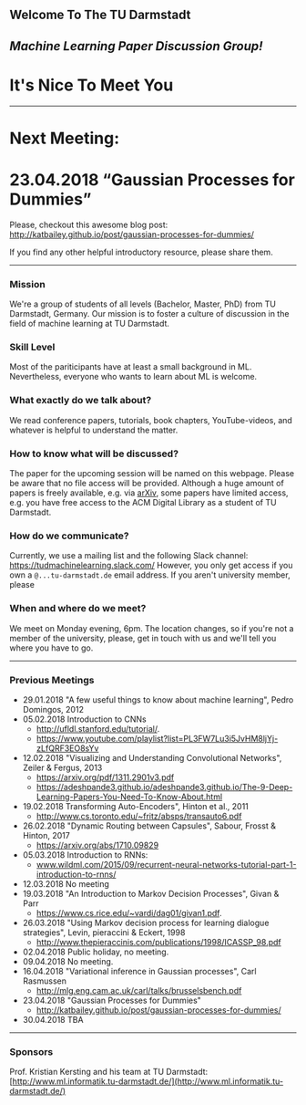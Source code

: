 ## Welcome To The TU Darmstadt
## _Machine Learning Paper Discussion Group!_
# It's Nice To Meet You

- - - -
# Next Meeting: 
# 23.04.2018 “Gaussian Processes for Dummies”
Please, checkout this awesome blog post:
http://katbailey.github.io/post/gaussian-processes-for-dummies/

If you find any other helpful introductory resource, please share them.
- - - -

### Mission
We're a group of students of all levels (Bachelor, Master, PhD) from TU Darmstadt, Germany.
Our mission is to foster a culture of discussion in the field of machine learning at TU Darmstadt.

### Skill Level
Most of the pariticipants have at least a small background in ML.
Nevertheless, everyone who wants to learn about ML is welcome.

### What exactly do we talk about?
We read conference papers, tutorials, book chapters, YouTube-videos, and whatever is helpful to understand the matter.

### How to know what will be discussed?
The paper for the upcoming session will be named on this webpage.
Please be aware that no file access will be provided. Although a huge amount of papers is freely available, e.g. via [arXiv](https://arxiv.org/), some papers have limited access, e.g. you have free access to the ACM Digital Library as a student of TU Darmstadt.

### How do we communicate?
Currently, we use a mailing list and the following Slack channel:
https://tudmachinelearning.slack.com/
However, you only get access if you own a `@...tu-darmstadt.de` email address.
If you aren't university member, please 

### When and where do we meet?
We meet on Monday evening, 6pm. The location changes, so if you're not a member of the university, please, get in touch with us and we'll tell you where you have to go.

- - - -

### Previous Meetings
* 29.01.2018 "A few useful things to know about machine learning", Pedro Domingos, 2012
* 05.02.2018 Introduction to CNNs 
  * http://ufldl.stanford.edu/tutorial/.
  * https://www.youtube.com/playlist?list=PL3FW7Lu3i5JvHM8ljYj-zLfQRF3EO8sYv
* 12.02.2018 "Visualizing and Understanding Convolutional Networks", Zeiler & Fergus, 2013
  * https://arxiv.org/pdf/1311.2901v3.pdf
  * https://adeshpande3.github.io/adeshpande3.github.io/The-9-Deep-Learning-Papers-You-Need-To-Know-About.html
* 19.02.2018 Transforming Auto-Encoders", Hinton et al., 2011
  * http://www.cs.toronto.edu/~fritz/absps/transauto6.pdf
* 26.02.2018 "Dynamic Routing between Capsules", Sabour, Frosst & Hinton, 2017
  * https://arxiv.org/abs/1710.09829
* 05.03.2018 Introduction to RNNs: 
  * www.wildml.com/2015/09/recurrent-neural-networks-tutorial-part-1-introduction-to-rnns/
* 12.03.2018 No meeting
* 19.03.2018 "An Introduction to Markov Decision Processes", Givan & Parr
  * https://www.cs.rice.edu/~vardi/dag01/givan1.pdf.
* 26.03.2018 "Using Markov decision process for learning dialogue strategies", Levin, pieraccini & Eckert, 1998
  * http://www.thepieraccinis.com/publications/1998/ICASSP_98.pdf
* 02.04.2018 Public holiday, no meeting.
* 09.04.2018 No meeting.
* 16.04.2018 "Variational inference in Gaussian processes", Carl Rasmussen
  * http://mlg.eng.cam.ac.uk/carl/talks/brusselsbench.pdf
* 23.04.2018 "Gaussian Processes for Dummies"
  * http://katbailey.github.io/post/gaussian-processes-for-dummies/
* 30.04.2018 TBA

- - - -
### Sponsors
Prof. Kristian Kersting and his team at TU Darmstadt: [http://www.ml.informatik.tu-darmstadt.de/](http://www.ml.informatik.tu-darmstadt.de/)
